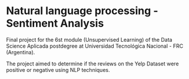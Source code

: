 # Natural language processing - Sentiment Analysis

Final project for the 6st module (Unsupervised Learning) of the Data Science Aplicada postdegree at Universidad Tecnológica Nacional - FRC (Argentina).

The project aimed to determine if the reviews on the Yelp Dataset were positive or negative using NLP techniques.
